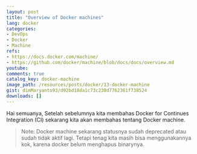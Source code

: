 ```yaml
---
layout: post
title: "Overview of Docker machines"
lang: docker
categories:
- DevOps
- Docker
- Machine
refs: 
- https://docs.docker.com/machine/
- https://github.com/docker/machine/blob/docs/docs/overview.md
youtube: 
comments: true
catalog_key: docker-machine
image_path: /resources/posts/docker/13-docker-machine
gist: dimMaryanto93/d92bd18da1c73c230d7762361f738524
downloads: []
---
```


Hai semuanya, Setelah sebelumnya kita membahas Docker for Continues Integration (CI) sekarang kita akan membahas tentang Docker machine.

> Note: Docker machine sekarang statusnya sudah deprecated atau sudah tidak aktif lagi. Tetapi tenag kita masih bisa menggunakannya kok, karena docker belum menghapus binarynya.
